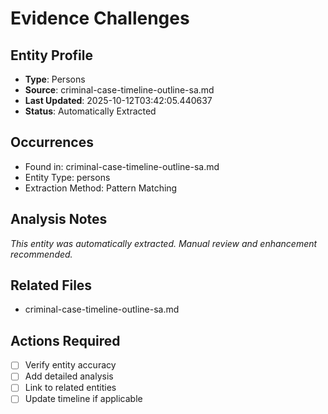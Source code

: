 # Evidence Challenges

## Entity Profile
- **Type**: Persons
- **Source**: criminal-case-timeline-outline-sa.md
- **Last Updated**: 2025-10-12T03:42:05.440637
- **Status**: Automatically Extracted

## Occurrences
- Found in: criminal-case-timeline-outline-sa.md
- Entity Type: persons
- Extraction Method: Pattern Matching

## Analysis Notes
*This entity was automatically extracted. Manual review and enhancement recommended.*

## Related Files
- criminal-case-timeline-outline-sa.md

## Actions Required
- [ ] Verify entity accuracy
- [ ] Add detailed analysis
- [ ] Link to related entities
- [ ] Update timeline if applicable
